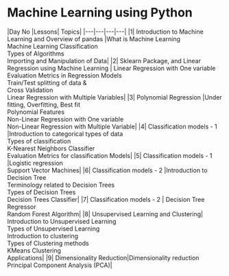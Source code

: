 # Machine Learning using Python
|Day No	|Lessons|	Topics|
|---|---|---|---|
|1|	Introduction to Machine Learning and Overview of pandas	|What is Machine Learning <br> Machine Learning Classification <br> Types of Algorithms <br> Importing and Manipulation of Data|
|2|	Sklearn Package, and Linear Regression using Machine Learning	| Linear Regression with One variable <br> Evaluation Metrics in Regression Models <br> Train/Test splitting of data &<br> Cross Validation <br> Linear Regression with Multiple Variables|
|3|	Polynomial Regression	|Under fitting, Overfitting, Best fit <br> Polynomial Features <br> Non-Linear Regression with One variable <br> Non-Linear Regression with Multiple Variable|
|4|	Classification models - 1	|Introduction to categorical types of data <br> Types of classification <br> K-Nearest Neighbors Classifier <br> Evaluation Metrics for classification Models|
|5|	Classification models - 1	|Logistic regression <br>Support Vector Machines|
|6|	Classification models - 2	|Introduction to Decision Tree <br> Terminology related to Decision Trees  <br> Types of Decision Trees  <br> Decision Trees Classifier|
|7|		Classification models - 2 | Decision Tree Regressor<br> Random Forest Algorithm|
|8|	Unsupervised Learning and Clustering| Introduction to Unsupervised Learning <br> Types of Unsupervised Learning <br> Introduction to clustering <br> Types of Clustering methods <br> KMeans Clustering <br> Applications|
|9|	Dimensionality Reduction|Dimensionality reduction<br>Principal Component Analysis (PCA)|
